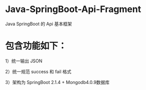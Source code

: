# Java-SpringBoot-Api-Fragment
Java SpringBoot 的 Api 基本框架

<h1>包含功能如下：</h1>
<p>1）统一输出 JSON </p>
<p>2）统一规范 success 和 fail  格式 </p>
<p>3）架构为 SpringBoot 2.1.4 +  Mongodb4.0.9数据库 </p>
